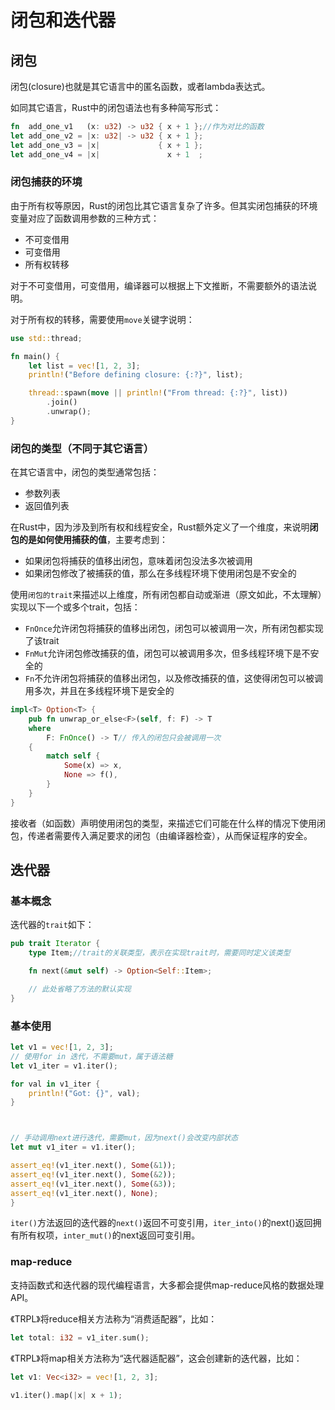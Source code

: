 # 闭包和迭代器

## 闭包

闭包(closure)也就是其它语言中的匿名函数，或者lambda表达式。

如同其它语言，Rust中的闭包语法也有多种简写形式：

```rust
fn  add_one_v1   (x: u32) -> u32 { x + 1 };//作为对比的函数
let add_one_v2 = |x: u32| -> u32 { x + 1 };
let add_one_v3 = |x|             { x + 1 };
let add_one_v4 = |x|               x + 1  ;
```

### 闭包捕获的环境

由于所有权等原因，Rust的闭包比其它语言复杂了许多。但其实闭包捕获的环境变量对应了函数调用参数的三种方式：

- 不可变借用
- 可变借用
- 所有权转移

对于不可变借用，可变借用，编译器可以根据上下文推断，不需要额外的语法说明。

对于所有权的转移，需要使用`move`关键字说明：

```rust
use std::thread;

fn main() {
    let list = vec![1, 2, 3];
    println!("Before defining closure: {:?}", list);

    thread::spawn(move || println!("From thread: {:?}", list))
        .join()
        .unwrap();
}
```

### 闭包的类型（不同于其它语言）

在其它语言中，闭包的类型通常包括：

- 参数列表
- 返回值列表

在Rust中，因为涉及到所有权和线程安全，Rust额外定义了一个维度，来说明**闭包的是如何使用捕获的值**，主要考虑到：

- 如果闭包将捕获的值移出闭包，意味着闭包没法多次被调用
- 如果闭包修改了被捕获的值，那么在多线程环境下使用闭包是不安全的

使用`闭包的trait`来描述以上维度，所有闭包都自动或渐进（原文如此，不太理解）实现以下一个或多个trait，包括：

- `FnOnce`允许闭包将捕获的值移出闭包，闭包可以被调用一次，所有闭包都实现了该trait
- `FnMut`允许闭包修改捕获的值，闭包可以被调用多次，但多线程环境下是不安全的
- `Fn`不允许闭包将捕获的值移出闭包，以及修改捕获的值，这使得闭包可以被调用多次，并且在多线程环境下是安全的

```rust
impl<T> Option<T> {
    pub fn unwrap_or_else<F>(self, f: F) -> T
    where
        F: FnOnce() -> T// 传入的闭包只会被调用一次
    {
        match self {
            Some(x) => x,
            None => f(),
        }
    }
}
```

接收者（如函数）声明使用闭包的类型，来描述它们可能在什么样的情况下使用闭包，传递者需要传入满足要求的闭包（由编译器检查），从而保证程序的安全。

## 迭代器

### 基本概念

迭代器的`trait`如下：

```rust
pub trait Iterator {
    type Item;//trait的关联类型，表示在实现trait时，需要同时定义该类型

    fn next(&mut self) -> Option<Self::Item>;

    // 此处省略了方法的默认实现
}
```

### 基本使用

```rust
let v1 = vec![1, 2, 3];
// 使用for in 迭代，不需要mut，属于语法糖
let v1_iter = v1.iter();

for val in v1_iter {
	println!("Got: {}", val);
}



// 手动调用next进行迭代，需要mut，因为next()会改变内部状态
let mut v1_iter = v1.iter();

assert_eq!(v1_iter.next(), Some(&1));
assert_eq!(v1_iter.next(), Some(&2));
assert_eq!(v1_iter.next(), Some(&3));
assert_eq!(v1_iter.next(), None);
}
```

`iter()`方法返回的迭代器的`next()`返回不可变引用，`iter_into()`的next()返回拥有所有权项，`inter_mut()`的next返回可变引用。

### map-reduce

支持函数式和迭代器的现代编程语言，大多都会提供map-reduce风格的数据处理API。

《TRPL》将reduce相关方法称为“消费适配器”，比如：

```rust
let total: i32 = v1_iter.sum();
```

《TRPL》将map相关方法称为“迭代器适配器”，这会创建新的迭代器，比如：

```rust
let v1: Vec<i32> = vec![1, 2, 3];

v1.iter().map(|x| x + 1);
```